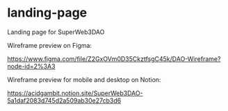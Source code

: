 # landing-page
Landing page for SuperWeb3DAO

Wireframe preview on Figma: 

https://www.figma.com/file/Z2GxOVm0D35CkztfsgC45k/DAO-Wireframe?node-id=2%3A3

Wireframe preview for mobile and desktop on Notion:

https://acidgambit.notion.site/SuperWeb3DAO-5a1daf2083d745d2a509ab30e27cb3d6

